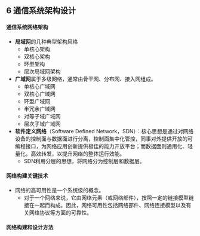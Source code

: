 ## 6 通信系统架构设计
#### 通信系统网络架构
- **局域网**的几种典型架构风格
	- 单核心架构
	- 双核心架构
	- 环型架构
	- 层次局域网架构
- **广域网**属于多级网络，通常由骨干网、分布网、接入网组成。
	- 单核心广域网
	- 双核心广域网
	- 环型广域网
	- 半冗余广域网
	- 对等子域广域网
	- 层次子域广域网
- **软件定义网络**（Software Defined Network，SDN）：核心思想是通过对网络设备的控制面与数据面进行分离，控制面集中化管控，同事对外提供开放的可编程接口，为网络应用创新提供极佳的能力开放平台；而数据面则通用化、轻量化，高效转发，以提升网络的整体运行效能。
	- SDN利用分层的思想，将网络分为控制层和数据层。

#### 网络构建关键技术
- 网络的高可用性是一个系统级的概念。
	- 对于一个网络来说，它由网络元素（或网络部件），按照一定的链接模型链接在一起而构成。因此，网络可用性包括网络部件、网络连接模型以及有关网络协议等方面的可靠性。

#### 网络构建和设计方法
